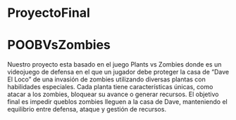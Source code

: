 # ProyectoFinal 
# POOBVsZombies
Nuestro proyecto esta basado en el juego Plants vs Zombies donde es un videojuego de defensa en el que un jugador debe proteger la casa de “Dave El Loco” de una invasión de zombies utilizando diversas plantas con habilidades especiales. Cada planta tiene características únicas, como atacar a los zombies, bloquear su avance o generar recursos. El objetivo final es impedir queblos zombies lleguen a la casa de Dave, manteniendo el equilibrio entre defensa, ataque y gestión de recursos.
